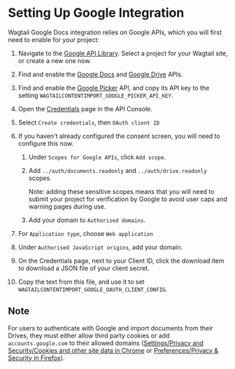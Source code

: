 # Setting Up Google Integration

Wagtail Google Docs integration relies on Google APIs, which you will first need to enable for your project:

1. Navigate to the [Google API Library](https://console.developers.google.com/apis/library). Select a project for your Wagtail site, or create a new one now.

2. Find and enable the [Google Docs](https://console.developers.google.com/apis/library/docs.googleapis.com) and [Google Drive](https://console.developers.google.com/apis/library/drive.googleapis.com) APIs.

3. Find and enable the [Google Picker](https://console.developers.google.com/apis/api/picker.googleapis.com) API, and copy its API key to the setting `WAGTAILCONTENTIMPORT_GOOGLE_PICKER_API_KEY`.

4. Open the [Credentials](https://console.developers.google.com/apis/credentials) page in the API Console.

5. Select `Create credentials`, then `OAuth client ID`

6. If you haven't already configured the consent screen, you will need to configure this now.

    1. Under `Scopes for Google APIs`, click `Add scope`.

    2. Add `../auth/documents.readonly` and `../auth/drive.readonly` scopes.

        Note: adding these sensitive scopes means that you will need to submit your project for verification by Google to
        avoid user caps and warning pages during use.

    3. Add your domain to `Authorised domains`.

 7. For `Application type`, choose `Web application`

 8. Under `Authorised JavaScript origins`, add your domain.

 9. On the Credentials page, next to your Client ID, click the download item to download a JSON file of your client
    secret.

 10. Copy the text from this file, and use it to set `WAGTAILCONTENTIMPORT_GOOGLE_OAUTH_CLIENT_CONFIG`.

## Note

For users to authenticate with Google and import documents from their Drives, they must either allow third party cookies or add `accounts.google.com` to their allowed domains ([Settings/Privacy and Security/Cookies and other site data in Chrome](chrome://settings/cookies) or [Preferences/Privacy & Security in Firefox](about:preferences#privacy)).
